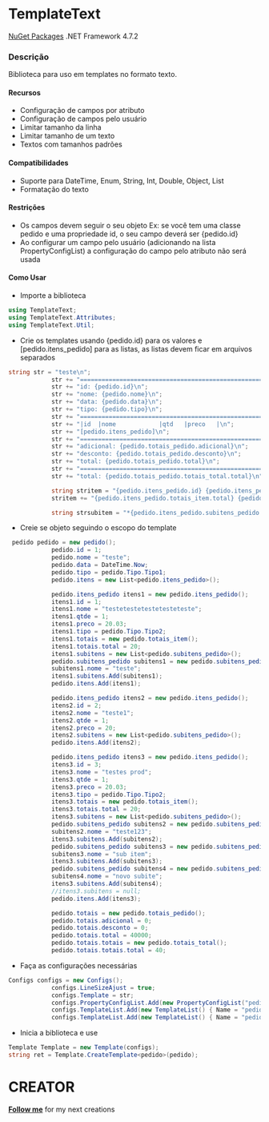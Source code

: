 # TemplateText
[NuGet Packages](https://www.nuget.org/packages/TemplateText/)
.NET Framework 4.7.2

### Descrição
Biblioteca para uso em templates no formato texto.

#### Recursos
- Configuração de campos por atributo
- Configuração de campos pelo usuário
- Limitar tamanho da linha
- Limitar tamanho de um texto
- Textos com tamanhos padrões

#### Compatibilidades
- Suporte para DateTime, Enum, String, Int, Double, Object, List
- Formatação do texto

#### Restrições
- Os campos devem seguir o seu objeto Ex: se você tem uma classe pedido e uma propriedade id, o seu campo deverá ser {pedido.id}
- Ao configurar um campo pelo usuário (adicionando na lista PropertyConfigList) a configuração do campo pelo atributo não será usada

#### Como Usar
- Importe a biblioteca
```cs
using TemplateText;
using TemplateText.Attributes;
using TemplateText.Util;
```
- Crie os templates usando {pedido.id} para os valores e [pedido.itens_pedido] para as listas, as listas devem ficar em arquivos separados
```cs
string str = "teste\n";
            str += "=========================================================\n";
            str += "id: {pedido.id}\n";
            str += "nome: {pedido.nome}\n";
            str += "data: {pedido.data}\n";
            str += "tipo: {pedido.tipo}\n";
            str += "=========================================================\n";
            str += "|id  |nome            |qtd   |preco   |\n";
            str += "[pedido.itens_pedido]\n";
            str += "=========================================================\n";
            str += "adicional: {pedido.totais_pedido.adicional}\n";
            str += "desconto: {pedido.totais_pedido.desconto}\n";
            str += "total: {pedido.totais_pedido.total}\n";
            str += "=========================================================\n";
            str += "total: {pedido.totais_pedido.totais_total.total}\n";

            string stritem = "{pedido.itens_pedido.id} {pedido.itens_pedido.nome} {pedido.itens_pedido.qtde} {pedido.itens_pedido.preco}\n";
            stritem += "{pedido.itens_pedido.totais_item.total} {pedido.itens_pedido.tipo} > [pedido.itens_pedido.subitens_pedido]\n \n";

            string strsubitem = "*{pedido.itens_pedido.subitens_pedido.nome}\n";
```
- Creie se objeto seguindo o escopo do template
```cs
 pedido pedido = new pedido();
            pedido.id = 1;
            pedido.nome = "teste";
            pedido.data = DateTime.Now;
            pedido.tipo = pedido.Tipo.Tipo1;
            pedido.itens = new List<pedido.itens_pedido>();

            pedido.itens_pedido itens1 = new pedido.itens_pedido();
            itens1.id = 1;
            itens1.nome = "testetestetestetesteteste";
            itens1.qtde = 1;
            itens1.preco = 20.03;
            itens1.tipo = pedido.Tipo.Tipo2;
            itens1.totais = new pedido.totais_item();
            itens1.totais.total = 20;
            itens1.subitens = new List<pedido.subitens_pedido>();
            pedido.subitens_pedido subitens1 = new pedido.subitens_pedido();
            subitens1.nome = "teste";
            itens1.subitens.Add(subitens1);
            pedido.itens.Add(itens1);

            pedido.itens_pedido itens2 = new pedido.itens_pedido();
            itens2.id = 2;
            itens2.nome = "teste1";
            itens2.qtde = 1;
            itens2.preco = 20;
            itens2.subitens = new List<pedido.subitens_pedido>();
            pedido.itens.Add(itens2);

            pedido.itens_pedido itens3 = new pedido.itens_pedido();
            itens3.id = 3;
            itens3.nome = "testes prod";
            itens3.qtde = 1;
            itens3.preco = 20.03;
            itens3.tipo = pedido.Tipo.Tipo2;
            itens3.totais = new pedido.totais_item();
            itens3.totais.total = 20;
            itens3.subitens = new List<pedido.subitens_pedido>();
            pedido.subitens_pedido subitens2 = new pedido.subitens_pedido();
            subitens2.nome = "teste123";
            itens3.subitens.Add(subitens2);
            pedido.subitens_pedido subitens3 = new pedido.subitens_pedido();
            subitens3.nome = "sub item";
            itens3.subitens.Add(subitens3);
            pedido.subitens_pedido subitens4 = new pedido.subitens_pedido();
            subitens4.nome = "novo subite";
            itens3.subitens.Add(subitens4);
            //itens3.subitens = null;
            pedido.itens.Add(itens3);

            pedido.totais = new pedido.totais_pedido();
            pedido.totais.adicional = 0;
            pedido.totais.desconto = 0;
            pedido.totais.total = 40000;
            pedido.totais.totais = new pedido.totais_total();
            pedido.totais.totais.total = 40;
```
- Faça as configurações necessárias
```cs
Configs configs = new Configs();
            configs.LineSizeAjust = true;
            configs.Template = str;
			configs.PropertyConfigList.Add(new PropertyConfigList("pedido.id", TypesProperty.INT, new PropertyConfigs(5, "{0:00000}")));//Configuração de campos pelo usuário
            configs.TemplateList.Add(new TemplateList() { Name = "pedido.itens_pedido", Template = stritem });
            configs.TemplateList.Add(new TemplateList() { Name = "pedido.itens_pedido.subitens_pedido", Template = strsubitem });
```
- Inicia a biblioteca e use
```cs
Template Template = new Template(configs);
string ret = Template.CreateTemplate<pedido>(pedido);
```

# CREATOR
[**Follow me**](https://github.com/pinalrafael?tab=followers) for my next creations